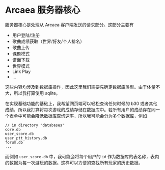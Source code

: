 # Arcaea 服务器核心

服务器核心是处理从 Arcaea 客户端发送的请求部分。这部分主要有

- 用户登陆/注册
- 歌曲成绩获取（世界/好友/个人排名）
- 歌曲上传
- 课题模式
- 谱面下载
- 世界模式
- Link Play
- ...

这些内容均涉及到数据库操作，因此这里我们需要先确定数据库类型。由于体量不大，所以我打算使用 sqlite。

在实现基础功能的基础上，我希望网页端可以轻松查询任何时候的 b30 或者其他成绩，所以我打算将每次游戏的成绩存储在数据库中。若所有用户的成绩存在同一个表单中可能会降低数据库查询速率，所以我可能会分为多个数据库，例如
```
// in directory "databases"
core.db
user_score.db
user_ptt_history.db
forum.db
...
```
而例如 `user_score.db` 中，我可能会将每个用户的 `id` 作为数据库的表名称，表内的数据为每一次游玩的数据。这样可以方便的查找所有玩家的历史数据。


